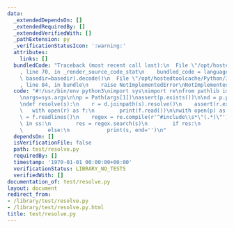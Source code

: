 ```yaml
---
data:
  _extendedDependsOn: []
  _extendedRequiredBy: []
  _extendedVerifiedWith: []
  _pathExtension: py
  _verificationStatusIcon: ':warning:'
  attributes:
    links: []
  bundledCode: "Traceback (most recent call last):\n  File \"/opt/hostedtoolcache/Python/3.8.5/x64/lib/python3.8/site-packages/onlinejudge_verify/documentation/build.py\"\
    , line 70, in _render_source_code_stat\n    bundled_code = language.bundle(stat.path,\
    \ basedir=basedir).decode()\n  File \"/opt/hostedtoolcache/Python/3.8.5/x64/lib/python3.8/site-packages/onlinejudge_verify/languages/python.py\"\
    , line 84, in bundle\n    raise NotImplementedError\nNotImplementedError\n"
  code: "#!/usr/bin/env python3\nimport sys\nimport re\nfrom pathlib import Path\n\
    \nargs=sys.argv\n\np = Path(args[1])\nassert(p.exists())\n\nd = p.parent.resolve()\n\
    \ndef resolve(s):\n    r = d.joinpath(s).resolve()\n    assert(r.exists())\n \
    \   with open(r) as f:\n        print(f.read())\n\nwith open(p) as f:\n    ss\
    \ = f.readlines()\n    regex = re.compile(r'^#include\\s*\"(.*)\"')\n    for s\
    \ in ss:\n        res = regex.search(s)\n        if res:\n            resolve(res[1])\n\
    \        else:\n            print(s, end='')\n"
  dependsOn: []
  isVerificationFile: false
  path: test/resolve.py
  requiredBy: []
  timestamp: '1970-01-01 00:00:00+00:00'
  verificationStatus: LIBRARY_NO_TESTS
  verifiedWith: []
documentation_of: test/resolve.py
layout: document
redirect_from:
- /library/test/resolve.py
- /library/test/resolve.py.html
title: test/resolve.py
---
```

